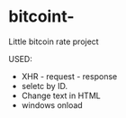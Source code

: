# bitcoint-
Little bitcoin rate project

USED:


* XHR - request - response
* seletc by ID. 
* Change text in HTML
* windows onload 
